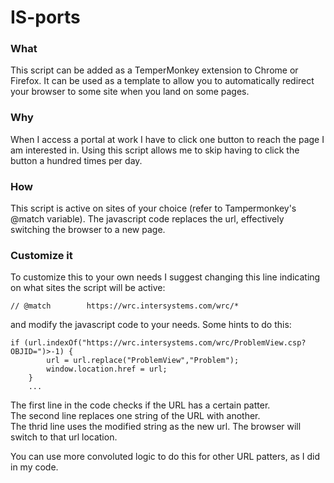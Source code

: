 # IS-ports

### What
This script can be added as a TemperMonkey extension to Chrome or Firefox. It can be used as a template to allow you to automatically redirect your browser to some site when you land on some pages. 

### Why
When I access a portal at work I have to click one button to reach the page I am interested in. Using this script allows me to skip having to click the button a hundred times per day.

### How
This script is active on sites of your choice (refer to Tampermonkey's @match variable). The javascript code replaces the url, effectively switching the browser to a new page.

### Customize it
To customize this to your own needs I suggest changing this line indicating on what sites the script will be active: 
```
// @match        https://wrc.intersystems.com/wrc/*
```
and modify the javascript code to your needs. Some hints to do this: 

```
if (url.indexOf("https://wrc.intersystems.com/wrc/ProblemView.csp?OBJID=")>-1) {
        url = url.replace("ProblemView","Problem");
        window.location.href = url;
    }
    ...
```

The first line in the code checks if the URL has a certain patter.  
The second line replaces one string of the URL with another.  
The thrid line uses the modified string as the new url. The browser will switch to that url location. 

You can use more convoluted logic to do this for other URL patters, as I did in my code. 